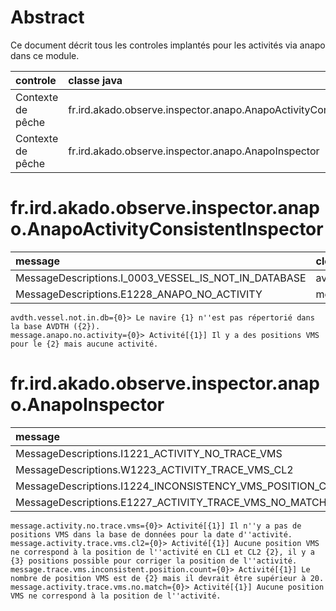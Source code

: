 # Abstract

Ce document décrit tous les controles implantés pour les activités via anapo dans ce module.

| controle          | classe java                                                           |
|:------------------|:----------------------------------------------------------------------|
| Contexte de pêche | fr.ird.akado.observe.inspector.anapo.AnapoActivityConsistentInspector |
| Contexte de pêche | fr.ird.akado.observe.inspector.anapo.AnapoInspector                   |

# fr.ird.akado.observe.inspector.anapo.AnapoActivityConsistentInspector

| message                                              | clef de traduction        |
|:-----------------------------------------------------|:--------------------------|
| MessageDescriptions.I_0003_VESSEL_IS_NOT_IN_DATABASE | avdth.vessel.not.in.db    |
| MessageDescriptions.E1228_ANAPO_NO_ACTIVITY         | message.anapo.no.activity |

```properties
avdth.vessel.not.in.db={0}> Le navire {1} n''est pas répertorié dans la base AVDTH ({2}).
message.anapo.no.activity={0}> Activité[{1}] Il y a des positions VMS pour le {2} mais aucune activité.
```
# fr.ird.akado.observe.inspector.anapo.AnapoInspector

| message                                                     | clef de traduction                            |
|:------------------------------------------------------------|:----------------------------------------------|
| MessageDescriptions.I1221_ACTIVITY_NO_TRACE_VMS            | message.activity.no.trace.vms                 |
| MessageDescriptions.W1223_ACTIVITY_TRACE_VMS_CL2           | message.activity.trace.vms.cl2                |
| MessageDescriptions.I1224_INCONSISTENCY_VMS_POSITION_COUNT | message.trace.vms.inconsistent.position.count |
| MessageDescriptions.E1227_ACTIVITY_TRACE_VMS_NO_MATCH      | message.activity.trace.vms.no.match           |

```properties
message.activity.no.trace.vms={0}> Activité[{1}] Il n''y a pas de positions VMS dans la base de données pour la date d''activité.
message.activity.trace.vms.cl2={0}> Activité[{1}] Aucune position VMS ne correspond à la position de l''activité en CL1 et CL2 {2}, il y a {3} positions possible pour corriger la position de l''activité.
message.trace.vms.inconsistent.position.count={0}> Activité[{1}] Le nombre de position VMS est de {2} mais il devrait être supérieur à 20.
message.activity.trace.vms.no.match={0}> Activité[{1}] Aucune position VMS ne correspond à la position de l''activité.
```
